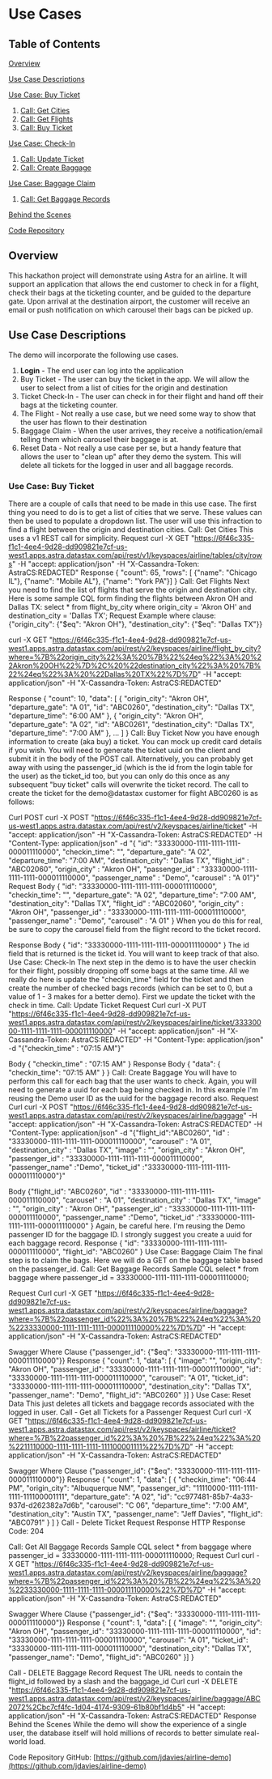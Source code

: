 # Use Cases

## Table of Contents

[Overview](#overview)

[Use Case Descriptions](#use-case-descriptions)

[Use Case: Buy Ticket](#use-case-buy-ticket)

1. [Call: Get Cities](#call-get-cities)
2. [Call: Get Flights](#call-get-flights)
3. [Call: Buy Ticket](#call-but-ticket)

[Use Case: Check-In](#use-case-check-in)

1. [Call: Update Ticket](#call-update-ticket)
2. [Call: Create Baggage](#call-create-baggage)

[Use Case: Baggage Claim](#use-cse-baggage-claim)

1. [Call: Get Baggage Records](#call-get-baggage-records)

[Behind the Scenes](#behind-the-scenes)

[Code Repository](#code-pepository)

## Overview

This hackathon project will demonstrate using Astra for an airline. It will support an application that allows the end customer to check in for a flight, check their bags at the ticketing counter, and be guided to the departure gate. Upon arrival at the destination airport, the customer will receive an email or push notification on which carousel their bags can be picked up.

## Use Case Descriptions

The demo will incorporate the following use cases.

1. **Login** - The end user can log into the application
2. Buy Ticket - The user can buy the ticket in the app. We will allow the user to select from a list of cities for the origin and destination
3. Ticket Check-In - The user can check in for their flight and hand off their bags at the ticketing counter.
4. The Flight - Not really a use case, but we need some way to show that the user has flown to their destination
5. Baggage Claim - When the user arrives, they receive a notification/email telling them which carousel their baggage is at.
6. Reset Data - Not really a use case per se, but a handy feature that allows the user to "clean up" after they demo the system. This will delete all tickets for the logged in user and all baggage records.

### Use Case: Buy Ticket

There are a couple of calls that need to be made in this use case. The first thing you need to do is to get a list of cities that we serve. These values can then be used to populate a dropdown list. The user will use this infraction to find a flight between the origin and destination cities.
Call: Get Cities
This uses a v1 REST call for simplicity.
Request
curl -X GET "https://6f46c335-f1c1-4ee4-9d28-dd909821e7cf-us-west1.apps.astra.datastax.com/api/rest/v1/keyspaces/airline/tables/city/rows" -H  "accept: application/json" -H  "X-Cassandra-Token: AstraCS:REDACTED"
Response
{ "count": 65, "rows": [
    {"name": "Chicago IL"},
    {"name": "Mobile AL"},
    {"name": "York PA"}]
}
Call: Get Flights
Next you need to find the list of flights that serve the origin and destination city. Here is some sample CQL form finding the flights between Akron OH and Dallas TX:
select * from flight_by_city where origin_city = 'Akron OH' and destination_city = 'Dallas TX';
Request
Example where clause: {"origin_city": {"$eq": "Akron OH"}, "destination_city": {"$eq": "Dallas TX"}}

curl -X GET "https://6f46c335-f1c1-4ee4-9d28-dd909821e7cf-us-west1.apps.astra.datastax.com/api/rest/v2/keyspaces/airline/flight_by_city?where=%7B%22origin_city%22%3A%20%7B%22%24eq%22%3A%20%22Akron%20OH%22%7D%2C%20%22destination_city%22%3A%20%7B%22%24eq%22%3A%20%22Dallas%20TX%22%7D%7D" -H  "accept: application/json" -H  "X-Cassandra-Token: AstraCS:REDACTED"

Response
{
  "count": 10,
  "data": [
    {
      "origin_city": "Akron OH",
      "departure_gate": "A 01",
      "id": "ABC0260",
      "destination_city": "Dallas TX",
      "departure_time": "6:00 AM"
    },
    {
      "origin_city": "Akron OH",
      "departure_gate": "A 02",
      "id": "ABC0261",
      "destination_city": "Dallas TX",
      "departure_time": "7:00 AM"
    },
    ...
  ]
}
Call: Buy Ticket
Now you have enough information to create (aka buy) a ticket. You can mock up credit card details if you wish. You will need to generate the ticket uuid on the client and submit it in the body of the POST call. Alternatively, you can probably get away with using the passenger_id (which is the id from the login table for the user) as the ticket_id too, but you can only do this once as any subsequent "buy ticket" calls will overwrite the ticket record. The call to create the ticket for the demo@datastax customer for flight ABC0260 is as follows:

Curl POST
curl -X POST "https://6f46c335-f1c1-4ee4-9d28-dd909821e7cf-us-west1.apps.astra.datastax.com/api/rest/v2/keyspaces/airline/ticket" -H  "accept: application/json" -H  "X-Cassandra-Token: AstraCS:REDACTED" -H  "Content-Type: application/json" -d "{    \"id\": \"33330000-1111-1111-1111-000011110000\",    \"checkin_time\": \"\",    \"departure_gate\": \"A 02\",    \"departure_time\": \"7:00 AM\",    \"destination_city\": \"Dallas TX\",    \"flight_id\" : \"ABC02060\",    \"origin_city\" : \"Akron OH\",    \"passenger_id\" : \"33330000-1111-1111-1111-000011110000\",    \"passenger_name\" : \"Demo\",    \"carousel\" : \"A 01\"}"
Request
Body
{
    "id": "33330000-1111-1111-1111-000011110000",
    "checkin_time": "",
    "departure_gate": "A 02",
    "departure_time": "7:00 AM",
    "destination_city": "Dallas TX",
    "flight_id" : "ABC02060",
    "origin_city" : "Akron OH",
    "passenger_id" : "33330000-1111-1111-1111-000011110000",
    "passenger_name" : "Demo",
    "carousel" : "A 01"
}
When you do this for real, be sure to copy the carousel field from the flight record to the ticket record.

Response
Body
{
  "id": "33330000-1111-1111-1111-000011110000"
}
The id field that is returned is the ticket id. You will want to keep track of that also.
Use Case: Check-In
The next step in the demo is to have the user checkin for their flight, possibly dropping off some bags at the same time. All we really do here is update the "checkin_time" field for the ticket and then create the number of checked bags records (which can be set to 0, but a value of 1 - 3 makes for a better demo).
First we update the ticket with the check in time.
Call: Update Ticket
Request
Curl
curl -X PUT "https://6f46c335-f1c1-4ee4-9d28-dd909821e7cf-us-west1.apps.astra.datastax.com/api/rest/v2/keyspaces/airline/ticket/33330000-1111-1111-1111-000011110000" -H  "accept: application/json" -H  "X-Cassandra-Token: AstraCS:REDACTED" -H  "Content-Type: application/json" -d "{\"checkin_time\" : \"07:15 AM\"}"

Body
{ "checkin_time" : "07:15 AM" }
Response
Body
{
  "data": {
    "checkin_time": "07:15 AM"
  }
}
Call: Create Baggage
You will have to perform this call for each bag that the user wants to check. Again, you will need to generate a uuid for each bag being checked in. In this example I'm reusing the Demo user ID as the uuid for the baggage record also.
Request
Curl
curl -X POST "https://6f46c335-f1c1-4ee4-9d28-dd909821e7cf-us-west1.apps.astra.datastax.com/api/rest/v2/keyspaces/airline/baggage" -H  "accept: application/json" -H  "X-Cassandra-Token: AstraCS:REDACTED" -H  "Content-Type: application/json" -d "{\"flight_id\":\"ABC0260\", \"id\" : \"33330000-1111-1111-1111-000011110000\", \"carousel\" : \"A 01\", \"destination_city\" : \"Dallas TX\", \"image\" : \"\", \"origin_city\" : \"Akron OH\", \"passenger_id\" : \"33330000-1111-1111-1111-000011110000\", \"passenger_name\" :\"Demo\", \"ticket_id\" :\"33330000-1111-1111-1111-000011110000\"}"

Body
{"flight_id":  "ABC0260",
 "id" : "33330000-1111-1111-1111-000011110000",
 "carousel" : "A 01",
 "destination_city" : "Dallas TX",
 "image" : "",
 "origin_city" : "Akron OH",
 "passenger_id" : "33330000-1111-1111-1111-000011110000",
 "passenger_name" :"Demo",
 "ticket_id" :"33330000-1111-1111-1111-000011110000"
}
Again, be careful here. I'm reusing the Demo passenger ID for the baggage ID. I strongly suggest you create a uuid for each baggage record.
Response
{
  "id": "33330000-1111-1111-1111-000011110000",
  "flight_id": "ABC0260"
}
Use Case: Baggage Claim
The final step is to claim the bags. Here we will do a GET on the baggage table based on the passenger_id.
Call: Get Baggage Records
Sample CQL
select * from baggage where passenger_id = 33330000-1111-1111-1111-000011110000;

Request
Curl
curl -X GET "https://6f46c335-f1c1-4ee4-9d28-dd909821e7cf-us-west1.apps.astra.datastax.com/api/rest/v2/keyspaces/airline/baggage?where=%7B%22passenger_id%22%3A%20%7B%22%24eq%22%3A%20%2233330000-1111-1111-1111-000011110000%22%7D%7D" -H  "accept: application/json" -H  "X-Cassandra-Token: AstraCS:REDACTED"

Swagger Where Clause
{"passenger_id": {"$eq": "33330000-1111-1111-1111-000011110000"}}
Response
{ "count": 1,
  "data": [
    {
      "image": "",
      "origin_city": "Akron OH",
      "passenger_id": "33330000-1111-1111-1111-000011110000",
      "id": "33330000-1111-1111-1111-000011110000",
      "carousel": "A 01",
      "ticket_id": "33330000-1111-1111-1111-000011110000",
      "destination_city": "Dallas TX",
      "passenger_name": "Demo",
      "flight_id": "ABC0260"
    }]
}
Use Case: Reset Data
This just deletes all tickets and baggage records associated with the logged in user.
Call - Get all Tickets for a Passenger
Request
Curl
curl -X GET "https://6f46c335-f1c1-4ee4-9d28-dd909821e7cf-us-west1.apps.astra.datastax.com/api/rest/v2/keyspaces/airline/ticket?where=%7B%22passenger_id%22%3A%20%7B%22%24eq%22%3A%20%2211110000-1111-1111-1111-111100001111%22%7D%7D" -H  "accept: application/json" -H  "X-Cassandra-Token: AstraCS:REDACTED"

Swagger Where Clause
{"passenger_id": {"$eq": "33330000-1111-1111-1111-000011110000"}}
Response
{
  "count": 1,
  "data": [
    {
      "checkin_time": "06:44 PM",
      "origin_city": "Albuquerque NM",
      "passenger_id": "11110000-1111-1111-1111-111100001111",
      "departure_gate": "A 02",
      "id": "cc977481-85b7-4a33-937d-d262382a7d6b",
      "carousel": "C 06",
      "departure_time": "7:00 AM",
      "destination_city": "Austin TX",
      "passenger_name": "Jeff Davies",
      "flight_id": "ABC0791"
    }
  ]
}
Call - Delete Ticket
Request
Response
HTTP Response Code: 204

Call: Get All Baggage Records
Sample CQL
select * from baggage where passenger_id = 33330000-1111-1111-1111-000011110000;
Request
Curl
curl -X GET "https://6f46c335-f1c1-4ee4-9d28-dd909821e7cf-us-west1.apps.astra.datastax.com/api/rest/v2/keyspaces/airline/baggage?where=%7B%22passenger_id%22%3A%20%7B%22%24eq%22%3A%20%2233330000-1111-1111-1111-000011110000%22%7D%7D" -H  "accept: application/json" -H  "X-Cassandra-Token: AstraCS:REDACTED"

Swagger Where Clause
{"passenger_id": {"$eq": "33330000-1111-1111-1111-000011110000"}}
Response
{ "count": 1,
  "data": [
    {
      "image": "",
      "origin_city": "Akron OH",
      "passenger_id": "33330000-1111-1111-1111-000011110000",
      "id": "33330000-1111-1111-1111-000011110000",
      "carousel": "A 01",
      "ticket_id": "33330000-1111-1111-1111-000011110000",
      "destination_city": "Dallas TX",
      "passenger_name": "Demo",
      "flight_id": "ABC0260"
    }]
}

Call - DELETE Baggage Record
Request
The URL needs to contain the flight_id followed by a slash and the baggage_id
Curl
curl -X DELETE "https://6f46c335-f1c1-4ee4-9d28-dd909821e7cf-us-west1.apps.astra.datastax.com/api/rest/v2/keyspaces/airline/baggage/ABC2072%2Cbc7cf4fc-1d04-4174-9309-61b80bf1d4b5" -H  "accept: application/json" -H  "X-Cassandra-Token: AstraCS:REDACTED"
Response
Behind the Scenes
While the demo will show the experience of a single user, the database itself will hold millions of records to better simulate real-world load.

Code Repository
GitHub: [https://github.com/jdavies/airline-demo](https://github.com/jdavies/airline-demo)
